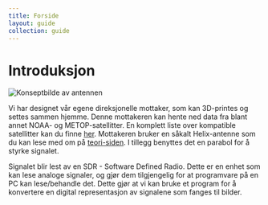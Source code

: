 ```yaml
---
title: Forside
layout: guide
collection: guide
---
```


# Introduksjon

![Konseptbilde av antennen](/eit-satellitt-i-norge/assets/images/render-5.jpg)

Vi har designet vår egene direksjonelle mottaker, som kan 3D-printes og settes sammen hjemme. Denne mottakeren kan hente ned data fra blant annet NOAA- og METOP-satellitter. En komplett liste over kompatible satellitter kan du finne [her](/eit-satellitt-i-norge/satellitter/liste/). Mottakeren bruker en såkalt Helix-antenne som du kan lese med om på [teori-siden](/eit-satellitt-i-norge/teori/). I tillegg benyttes det en parabol for å styrke signalet.

Signalet blir lest av en SDR - Software Defined Radio. Dette er en enhet som kan lese analoge signaler, og gjør dem tilgjengelig for at programvare på en PC kan lese/behandle det. Dette gjør at vi kan bruke et program for å konvertere en digital representasjon av signalene som fanges til bilder.
